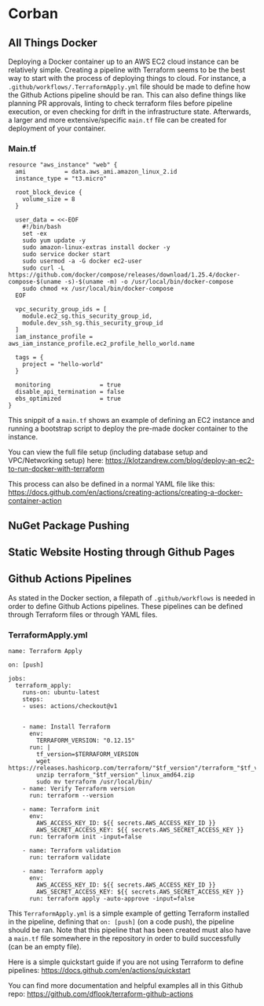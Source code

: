 # Corban


## All Things Docker
Deploying a Docker container up to an AWS EC2 cloud instance can
be relatively simple. Creating a pipeline with Terraform seems to be the best way to start with the process of deploying things to cloud. For instance, a `.github/workflows/.TerraformApply.yml` file should be made to define how the Github Actions pipeline should be ran. This can also define things like planning PR approvals, linting to check terraform files before pipeline execution, or even checking for drift in the infrastructure state. Afterwards, a larger and more extensive/specific `main.tf` file can be created for deployment of your container.

### Main.tf
```
resource "aws_instance" "web" {
  ami           = data.aws_ami.amazon_linux_2.id
  instance_type = "t3.micro"

  root_block_device {
    volume_size = 8
  }

  user_data = <<-EOF
    #!/bin/bash
    set -ex
    sudo yum update -y
    sudo amazon-linux-extras install docker -y
    sudo service docker start
    sudo usermod -a -G docker ec2-user
    sudo curl -L https://github.com/docker/compose/releases/download/1.25.4/docker-compose-$(uname -s)-$(uname -m) -o /usr/local/bin/docker-compose
    sudo chmod +x /usr/local/bin/docker-compose
  EOF

  vpc_security_group_ids = [
    module.ec2_sg.this_security_group_id,
    module.dev_ssh_sg.this_security_group_id
  ]
  iam_instance_profile = aws_iam_instance_profile.ec2_profile_hello_world.name

  tags = {
    project = "hello-world"
  }

  monitoring              = true
  disable_api_termination = false
  ebs_optimized           = true
}
```

This snippit of a `main.tf` shows an example of defining an EC2 instance and running a bootstrap script to deploy the pre-made docker container to the instance.

You can view the full file setup (including database setup and VPC/Networking setup) here: https://klotzandrew.com/blog/deploy-an-ec2-to-run-docker-with-terraform

This process can also be defined in a normal YAML file like this: https://docs.github.com/en/actions/creating-actions/creating-a-docker-container-action


## NuGet Package Pushing




## Static Website Hosting through Github Pages




## Github Actions Pipelines

As stated in the Docker section, a filepath of `.github/workflows` is needed in order to define Github Actions pipelines. These pipelines can be defined through Terraform files or through YAML files.

### TerraformApply.yml
```
name: Terraform Apply

on: [push]

jobs:
  terraform_apply:
    runs-on: ubuntu-latest
    steps:
    - uses: actions/checkout@v1


    - name: Install Terraform
      env:
        TERRAFORM_VERSION: "0.12.15"
      run: |
        tf_version=$TERRAFORM_VERSION
        wget https://releases.hashicorp.com/terraform/"$tf_version"/terraform_"$tf_version"_linux_amd64.zip
        unzip terraform_"$tf_version"_linux_amd64.zip
        sudo mv terraform /usr/local/bin/
    - name: Verify Terraform version
      run: terraform --version

    - name: Terraform init
      env:
        AWS_ACCESS_KEY_ID: ${{ secrets.AWS_ACCESS_KEY_ID }}
        AWS_SECRET_ACCESS_KEY: ${{ secrets.AWS_SECRET_ACCESS_KEY }}
      run: terraform init -input=false

    - name: Terraform validation
      run: terraform validate

    - name: Terraform apply
      env:
        AWS_ACCESS_KEY_ID: ${{ secrets.AWS_ACCESS_KEY_ID }}
        AWS_SECRET_ACCESS_KEY: ${{ secrets.AWS_SECRET_ACCESS_KEY }}
      run: terraform apply -auto-approve -input=false
```

This `TerraformApply.yml` is a simple example of getting Terraform installed in the pipeline, defining that `on: [push]` (on a code push), the pipeline should be ran. Note that this pipeline that has been created must also have a `main.tf` file somewhere in the repository in order to build successfully (can be an empty file).

Here is a simple quickstart guide if you are not using Terraform to define pipelines: https://docs.github.com/en/actions/quickstart


You can find more documentation and helpful examples all in this Github repo: https://github.com/dflook/terraform-github-actions
